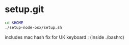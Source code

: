 setup.git
=========


```bash
cd $HOME
./setup-node-osx/setup.sh   
```

includes mac hash fix for UK keyboard : (inside ./bashrc)
